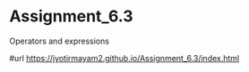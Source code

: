 # Assignment_6.3
Operators and expressions

#url 
https://jyotirmayam2.github.io/Assignment_6.3/index.html
